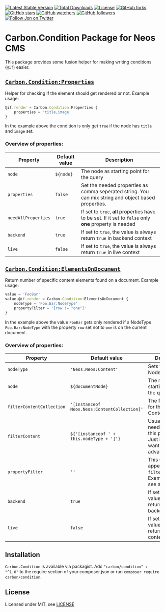 [![Latest Stable Version](https://poser.pugx.org/carbon/condition/v/stable)](https://packagist.org/packages/carbon/condition)
[![Total Downloads](https://poser.pugx.org/carbon/condition/downloads)](https://packagist.org/packages/carbon/condition)
[![License](https://poser.pugx.org/carbon/condition/license)](LICENSE)
[![GitHub forks](https://img.shields.io/github/forks/jonnitto/Carbon.Condition.svg?style=social&label=Fork)](https://github.com/jonnitto/Carbon.Condition/fork)
[![GitHub stars](https://img.shields.io/github/stars/jonnitto/Carbon.Condition.svg?style=social&label=Stars)](https://github.com/jonnitto/Carbon.Condition/stargazers)
[![GitHub watchers](https://img.shields.io/github/watchers/jonnitto/Carbon.Condition.svg?style=social&label=Watch)](https://github.com/jonnitto/Carbon.Condition/subscription)
[![GitHub followers](https://img.shields.io/github/followers/jonnitto.svg?style=social&label=Follow)](https://github.com/jonnitto/followers)
[![Follow Jon on Twitter](https://img.shields.io/twitter/follow/jonnitto.svg?style=social&label=Follow)](https://twitter.com/jonnitto)

# Carbon.Condition Package for Neos CMS

This package provides some fusion helper for making writing conditions (`@if`) easier.

## [`Carbon.Condition:Properties`](Resources/Private/Fusion/Helper/Properties.fusion)

Helper for checking if the element should get rendered or not. Example usage:

```js
@if.render = Carbon.Condition:Properties {
    properties = 'title,image'
}
```

In the example above the condition is only get `true` if the node
has `title` and `image` set.

### Overview of properties:

| Property            | Default value | Description                                                                                               |
| ------------------- | ------------- | --------------------------------------------------------------------------------------------------------- |
| `node`              | `${node}`     | The node as starting point for the query                                                                  |
| `properties`        | `false`       | Set the needed properties as comma seperated string. You can mix string and object based properties.      |
| `needAllProperties` | `true`        | If set to `true`, **all** properties have to be set. If it set to `false` only **one** property is needed |
| `backend`           | `true`        | If set to `true`, the value is always return `true` in backend context                                    |
| `live`              | `false`       | If set to `true`, the value is always return `true` in live context                                       |

## [`Carbon.Condition:ElementsOnDocument`](Resources/Private/Fusion/Helper/ElementsOnDocument.fusion)

Return number of specific content elements found on a document. Example usage:

```js
value = 'FooBar'
value.@if.render = Carbon.Condition:ElementsOnDocument {
    nodeType = 'Foo.Bar:NodeType'
    propertyFilter = '[row != "one"]'
}
```

In the example above the value `FooBar` gets only rendered if a NodeType
`Foo.Bar:NodeType` with the property `row` set not to `one` is on the current document.

### Overview of properties:

| Property                  | Default value                                | Description                                                                                      |
| ------------------------- | -------------------------------------------- | ------------------------------------------------------------------------------------------------ |
| `nodeType`                | `'Neos.Neos:Content'`                        | Sets the Content Node Type                                                                       |
| `node`                    | `${documentNode}`                            | The node as starting point for the query                                                         |
| `filterContentCollection` | `'[instanceof Neos.Neos:ContentCollection]'` | The filter string for the ContentCollection                                                      |
| `filterContent`           | `${'[instanceof ' + this.nodeType + ']'}`    | Usually you don't need to change this property. Just in case you want to create advanced queries |
| `propertyFilter`          | `''`                                         | This string gets appended to the `filterContent`. Example usage see above                        |
| `backend`                 | `true`                                       | If set to `true`, the value is always return `true` in backend context                           |
| `live`                    | `false`                                      | If set to `true`, the value is always return `true` in live context                              |

## Installation

`Carbon.Condition` is available via packagist. Add `"carbon/condition" : "^1.0"`
to the require section of your composer.json or run `composer require carbon/condition`.

## License

Licensed under MIT, see [LICENSE](LICENSE)
